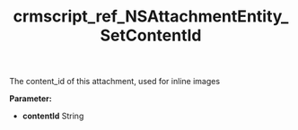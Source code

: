 ﻿---
title: crmscript_ref_NSAttachmentEntity_SetContentId
description: NSAttachmentEntity.SetContentId(String contentId)
intellisense: NSAttachmentEntity.SetContentId
keywords: NSAttachmentEntity, GetContentId
so.topic: reference
---

The content_id of this attachment, used for inline images

**Parameter:** 
 - **contentId** String

